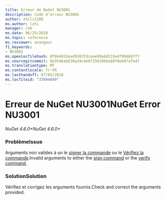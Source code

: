 ```yaml
---
title: Erreur de NuGet NU3001
description: Code d’erreur NU3001
author: zhili1208
ms.author: lzhi
manager: rob
ms.date: 06/25/2018
ms.topic: reference
ms.reviewer: anangaur
f1_keywords:
- NU3001
ms.openlocfilehash: 0fbb4653ead9383fdceee99a68133edf9b68d7f7
ms.sourcegitcommit: 8e3546ab630a24cde8725610b6a68f8eb87afa47
ms.translationtype: MT
ms.contentlocale: fr-FR
ms.lasthandoff: 07/05/2018
ms.locfileid: "37844049"
---
```

# <a name="nuget-error-nu3001"></a><span data-ttu-id="0e8de-103">Erreur de NuGet NU3001</span><span class="sxs-lookup"><span data-stu-id="0e8de-103">NuGet Error NU3001</span></span>

<span data-ttu-id="0e8de-104">*NuGet 4.6.0+*</span><span class="sxs-lookup"><span data-stu-id="0e8de-104">*NuGet 4.6.0+*</span></span>

### <a name="issue"></a><span data-ttu-id="0e8de-105">Problème</span><span class="sxs-lookup"><span data-stu-id="0e8de-105">Issue</span></span>
<span data-ttu-id="0e8de-106">Arguments non valides à un le [signer la commande](../../tools/cli-ref-sign.md) ou le [Vérifiez la commande](../../tools/cli-ref-verify.md).</span><span class="sxs-lookup"><span data-stu-id="0e8de-106">Invalid arguments to either the [sign command](../../tools/cli-ref-sign.md) or the [verify command](../../tools/cli-ref-verify.md).</span></span>

### <a name="solution"></a><span data-ttu-id="0e8de-107">Solution</span><span class="sxs-lookup"><span data-stu-id="0e8de-107">Solution</span></span>
<span data-ttu-id="0e8de-108">Vérifiez et corrigez les arguments fournis.</span><span class="sxs-lookup"><span data-stu-id="0e8de-108">Check and correct the arguments provided.</span></span>